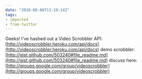 ```yaml
---
date: "2010-08-06T13:19:14Z"
tags:
- imported
- from-twitter
---
```

Geeks\! I've hashed out a Video Scrobbler API: [http://videoscrobbler.heroku.com/api/docs](http://videoscrobbler.heroku.com/api/docs) demo scrobbler: [http://gist.github.com/503240#file_readme.md](http://gist.github.com/503240#file_readme.md) discuss here: [http://groups.google.com/group/videoscrobbler](http://groups.google.com/group/videoscrobbler)
